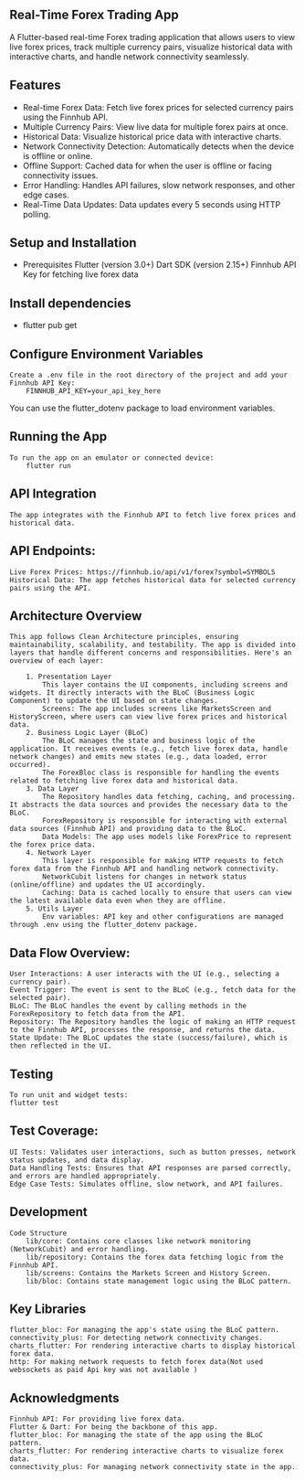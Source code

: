 ## Real-Time Forex Trading App
A Flutter-based real-time Forex trading application that allows users to view live forex prices, track multiple currency pairs, visualize historical data with interactive charts, and handle network connectivity seamlessly.

## Features
- Real-time Forex Data: Fetch live forex prices for selected currency pairs using the Finnhub API.
- Multiple Currency Pairs: View live data for multiple forex pairs at once.
- Historical Data: Visualize historical price data with interactive charts.
- Network Connectivity Detection: Automatically detects when the device is offline or online.
- Offline Support: Cached data for when the user is offline or facing connectivity issues.
- Error Handling: Handles API failures, slow network responses, and other edge cases.
- Real-Time Data Updates: Data updates every 5 seconds using HTTP polling.

## Setup and Installation
  - Prerequisites
     Flutter (version 3.0+)
     Dart SDK (version 2.15+)
     Finnhub API Key for fetching live forex data



## Install dependencies
  - flutter pub get
## Configure Environment Variables
    Create a .env file in the root directory of the project and add your Finnhub API Key:
        FINNHUB_API_KEY=your_api_key_here
You can use the flutter_dotenv package to load environment variables.

## Running the App
    To run the app on an emulator or connected device:
        flutter run 
## API Integration
    The app integrates with the Finnhub API to fetch live forex prices and historical data.

## API Endpoints:
    Live Forex Prices: https://finnhub.io/api/v1/forex?symbol=SYMBOLS
    Historical Data: The app fetches historical data for selected currency pairs using the API.

## Architecture Overview

    This app follows Clean Architecture principles, ensuring maintainability, scalability, and testability. The app is divided into layers that handle different concerns and responsibilities. Here's an overview of each layer:

        1. Presentation Layer
            This layer contains the UI components, including screens and widgets. It directly interacts with the BLoC (Business Logic Component) to update the UI based on state changes.
            Screens: The app includes screens like MarketsScreen and HistoryScreen, where users can view live forex prices and historical data.
        2. Business Logic Layer (BLoC)
            The BLoC manages the state and business logic of the application. It receives events (e.g., fetch live forex data, handle network changes) and emits new states (e.g., data loaded, error occurred).
            The ForexBloc class is responsible for handling the events related to fetching live forex data and historical data.
        3. Data Layer
            The Repository handles data fetching, caching, and processing. It abstracts the data sources and provides the necessary data to the BLoC.
            ForexRepository is responsible for interacting with external data sources (Finnhub API) and providing data to the BLoC.
            Data Models: The app uses models like ForexPrice to represent the forex price data.
        4. Network Layer
            This layer is responsible for making HTTP requests to fetch forex data from the Finnhub API and handling network connectivity.
            NetworkCubit listens for changes in network status (online/offline) and updates the UI accordingly.
            Caching: Data is cached locally to ensure that users can view the latest available data even when they are offline.
        5. Utils Layer
            Env variables: API key and other configurations are managed through .env using the flutter_dotenv package.
   
## Data Flow Overview:
    User Interactions: A user interacts with the UI (e.g., selecting a currency pair).
    Event Trigger: The event is sent to the BLoC (e.g., fetch data for the selected pair).
    BLoC: The BLoC handles the event by calling methods in the ForexRepository to fetch data from the API.
    Repository: The Repository handles the logic of making an HTTP request to the Finnhub API, processes the response, and returns the data.
    State Update: The BLoC updates the state (success/failure), which is then reflected in the UI.



## Testing
    To run unit and widget tests:
    flutter test

## Test Coverage:
    UI Tests: Validates user interactions, such as button presses, network status updates, and data display.
    Data Handling Tests: Ensures that API responses are parsed correctly, and errors are handled appropriately.
    Edge Case Tests: Simulates offline, slow network, and API failures.

## Development
    Code Structure
        lib/core: Contains core classes like network monitoring (NetworkCubit) and error handling.
        lib/repository: Contains the forex data fetching logic from the Finnhub API.
        lib/screens: Contains the Markets Screen and History Screen.
        lib/bloc: Contains state management logic using the BLoC pattern.

## Key Libraries
    flutter_bloc: For managing the app's state using the BLoC pattern.
    connectivity_plus: For detecting network connectivity changes.
    charts_flutter: For rendering interactive charts to display historical forex data.
    http: For making network requests to fetch forex data(Not used websockets as paid Api key was not available )



## Acknowledgments
    Finnhub API: For providing live forex data.
    Flutter & Dart: For being the backbone of this app.
    flutter_bloc: For managing the state of the app using the BLoC pattern.
    charts_flutter: For rendering interactive charts to visualize forex data.
    connectivity_plus: For managing network connectivity state in the app.
